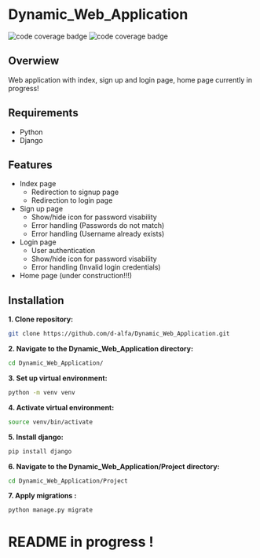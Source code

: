 # Dynamic_Web_Application
![code coverage badge](https://github.com/d-alfa/Dynamic_Web_Application/actions/workflows/Continuous_Integration.yaml/badge.svg)
![code coverage badge](https://github.com/d-alfa/Dynamic_Web_Application/actions/workflows/Unit_tests.yaml/badge.svg)

## Overwiew

Web application with index, sign up and login page, home page currently in progress!

## Requirements

- Python
- Django

## Features

- Index page
  - Redirection to signup page
  - Redirection to login page
- Sign up page
  - Show/hide icon for password visability
  - Error handling (Passwords do not match)
  - Error handling (Username already exists)
- Login page
  - User authentication
  - Show/hide icon for password visability
  - Error handling (Invalid login credentials)
- Home page (under construction!!!)

## Installation

**1. Clone repository:**

```bash
git clone https://github.com/d-alfa/Dynamic_Web_Application.git
```
**2. Navigate to the Dynamic_Web_Application directory:**

```bash
cd Dynamic_Web_Application/
```
**3. Set up virtual environment:**

```bash
python -m venv venv
```
**4. Activate virtual environment:**

```bash
source venv/bin/activate
```
**5. Install django:**

```bash
pip install django
```
**6. Navigate to the Dynamic_Web_Application/Project directory:**

```bash
cd Dynamic_Web_Application/Project
```
**7. Apply migrations :**

```bash
python manage.py migrate
```


# README in progress !
